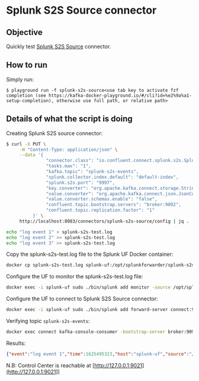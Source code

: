 # Splunk S2S Source connector


## Objective

Quickly test [Splunk S2S Source](https://docs.confluent.io/kafka-connect-splunk-s2s/current/index.html#quick-start) connector.


## How to run

Simply run:

```
$ playground run -f splunk-s2s-source<use tab key to activate fzf completion (see https://kafka-docker-playground.io/#/cli?id=%e2%9a%a1-setup-completion), otherwise use full path, or relative path>
```

## Details of what the script is doing

Creating Splunk S2S source connector:

```bash
$ curl -X PUT \
     -H "Content-Type: application/json" \
     --data '{
               "connector.class": "io.confluent.connect.splunk.s2s.SplunkS2SSourceConnector",
               "tasks.max": "1",
               "kafka.topic": "splunk-s2s-events",
               "splunk.collector.index.default": "default-index",
               "splunk.s2s.port": "9997",
               "key.converter": "org.apache.kafka.connect.storage.StringConverter",
               "value.converter": "org.apache.kafka.connect.json.JsonConverter",
               "value.converter.schemas.enable": "false",
               "confluent.topic.bootstrap.servers": "broker:9092",
               "confluent.topic.replication.factor": "1"
          }' \
     http://localhost:8083/connectors/splunk-s2s-source/config | jq .
```

```bash
echo "log event 1" > splunk-s2s-test.log
echo "log event 2" >> splunk-s2s-test.log
echo "log event 3" >> splunk-s2s-test.log
```

Copy the splunk-s2s-test.log file to the Splunk UF Docker container:

```bash
docker cp splunk-s2s-test.log splunk-uf:/opt/splunkforwarder/splunk-s2s-test.log
```

Configure the UF to monitor the splunk-s2s-test.log file:

```bash
docker exec -i splunk-uf sudo ./bin/splunk add monitor -source /opt/splunkforwarder/splunk-s2s-test.log -auth admin:password
```

Configure the UF to connect to Splunk S2S Source connector:

```bash
docker exec -i splunk-uf sudo ./bin/splunk add forward-server connect:9997
```

Verifying topic `splunk-s2s-events`:

```bash
docker exec connect kafka-console-consumer -bootstrap-server broker:9092 --topic splunk-s2s-events --from-beginning | grep "log event"
```

Results:

```json
{"event":"log event 1","time":1625495323,"host":"splunk-uf","source":"/opt/splunkforwarder/splunk-s2s-test.log","index":"default","sourcetype":"splunk-s2s-test-too_small"}
```

N.B: Control Center is reachable at [http://127.0.0.1:9021](http://127.0.0.1:9021])
